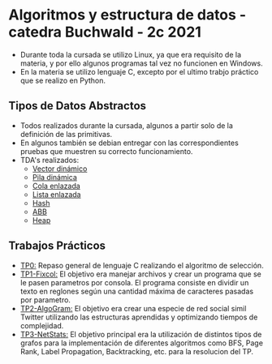 # Algoritmos y estructura de datos - catedra Buchwald - 2c 2021
- Durante toda la cursada se utilizo Linux, ya que era requisito de la materia, y por ello algunos programas tal vez no funcionen en Windows.
- En la materia se utilizo lenguaje C, excepto por el ultimo trabjo práctico que se realizo en Python.

## Tipos de Datos Abstractos
- Todos realizados durante la cursada, algunos a partir solo de la definición de las primitivas.
- En algunos también se debian entregar con las correspondientes pruebas que muestren su correcto funcionamiento.
- TDA's realizados:
  - [Vector dinámico](TDA's/Vector_dinamico)
  - [Pila dinámica](TDA's/Pila_dinamica)
  - [Cola enlazada](TDA's/Cola_enlazada)
  - [Lista enlazada](TDA's/Lista_enlazada)
  - [Hash](TDA's/Hash)
  - [ABB](TDA's/ABB)
  - [Heap](TDA's/Heap)

## Trabajos Prácticos
- [TP0:](TP0) Repaso general de lenguaje C realizando el algoritmo de selección.
- [TP1-Fixcol:](TP1-Fixcol) El objetivo era manejar archivos y crear un programa que se le pasen parametros por consola. El programa consiste en dividir un texto en reglones según una cantidad máxima de caracteres pasadas por parametro.
- [TP2-AlgoGram:](TP2-AlgoGram) El objetivo era crear una especie de red social simil Twitter utilizando las estructuras aprendidas y optimizando tiempos de complejidad.
- [TP3-NetStats:](TP3-NetStats) El objetivo principal era la utilización de distintos tipos de grafos para la implementación de diferentes algoritmos como BFS, Page Rank, Label Propagation, Backtracking, etc. para la resolucion del TP.
